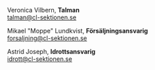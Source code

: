 Veronica Vilbern, **Talman** <i class="fa-solid fa-comments"></i>  
talman@cl-sektionen.se

Mikael "Moppe" Lundkvist, **Försäljningsansvarig** <i class="fa-solid fa-store"></i>  
forsaljning@cl-sektionen.se

Astrid Joseph, **Idrottsansvarig** <i class="fa-solid fa-basketball"></i>  
idrott@cl-sektionen.se
